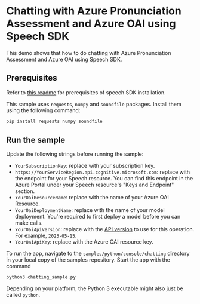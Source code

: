 # Chatting with Azure Pronunciation Assessment and Azure OAI using Speech SDK

This demo shows that how to do chatting with Azure Pronunciation Assessment and Azure OAI using Speech SDK.

## Prerequisites

Refer to [this readme](../README.md) for prerequisites of speech SDK installation.

This sample uses `requests`, `numpy` and `soundfile` packages. Install them using the following command:

```sh
pip install requests numpy soundfile
```

## Run the sample

Update the following strings before running the sample:

  * `YourSubscriptionKey`: replace with your subscription key.
  * `https://YourServiceRegion.api.cognitive.microsoft.com`: replace with the endpoint for your Speech resource. You can find this endpoint in the Azure Portal under your Speech resource's "Keys and Endpoint" section.
* `YourOaiResourceName`: replace with the name of your Azure OAI Resource.
* `YourOaiDeploymentName`: replace with the name of your model deployment. You're required to first deploy a model before you can make calls.
* `YourOaiApiVersion`: replace with the [API version](https://learn.microsoft.com/azure/ai-services/openai/reference#chat-completions) to use for this operation. For example, `2023-05-15`.
* `YourOaiApiKey`: replace with the Azure OAI resource key.

To run the app, navigate to the `samples/python/console/chatting` directory in your local copy of the samples repository.
Start the app with the command

```sh
python3 chatting_sample.py
```

Depending on your platform, the Python 3 executable might also just be called `python`.